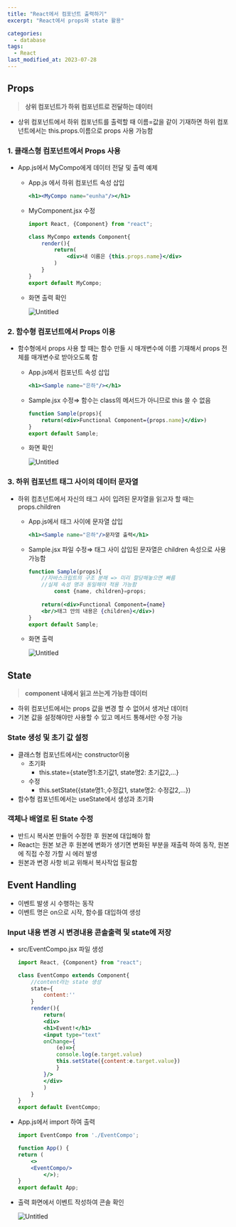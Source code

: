 ```yaml
---
title: "React에서 컴포넌트 출력하기"
excerpt: "React에서 props와 state 활용"

categories:
  - database
tags:
  - React
last_modified_at: 2023-07-28
---
```


## Props

> **상위 컴포넌트가 하위 컴포넌트로 전달하는 데이터**
> 
- 상위 컴포넌트에서 하위 컴포넌트를 출력할 때 이름=값을 같이 기재하면 하위 컴포넌트에서는 this.props.이름으로 props 사용 가능함

### 1. 클래스형 컴포넌트에서 Props 사용

- App.js에서 MyCompo에게 데이터 전달 및 출력 예제
    - App.js 에서 하위 컴포넌트 속성 삽입
        
        ```jsx
        <h1><MyCompo name="eunha"/></h1>
        ```
        
    - MyComponent.jsx 수정
        
        ```jsx
        import React, {Component} from "react";
        
        class MyCompo extends Component{
            render(){
                return(
                    <div>내 이름은 {this.props.name}</div>
                )
            }
        }
        export default MyCompo;
        ```
        
    - 화면 출력 확인
        
        ![Untitled](https://s3-us-west-2.amazonaws.com/secure.notion-static.com/1c2c0a0d-fad9-409b-80a3-9639e62521cf/Untitled.png)
        

### 2. 함수형 컴포넌트에서 Props 이용

- 함수형에서 props 사용 할 때는 함수 만들 시 매개변수에 이름 기재해서 props 전체를 매개변수로 받아오도록 함
    - App.js에서 컴포넌트 속성 삽입
        
        ```jsx
        <h1><Sample name="은하"/></h1>
        ```
        
    - Sample.jsx 수정⇒ 함수는 class의 메서드가 아니므로 this 쓸 수 없음
        
        ```jsx
        function Sample(props){
            return(<div>Functional Component={props.name}</div>)
        }
        export default Sample;
        ```
        
    - 화면 확인
        
        ![Untitled](https://s3-us-west-2.amazonaws.com/secure.notion-static.com/bd76012a-5cf2-4fa3-ac80-0d64255d0f6f/Untitled.png)
        

### 3. 하위 컴포넌트 태그 사이의 데이터 문자열

- 하위 컴초넌트에서 자신의 태그 사이 입려된 문자열을 읽고자 할 때는 props.children
    - App.js에서 태그 사이에 문자열 삽입
        
        ```jsx
        <h1><Sample name="은하"/>문자열 출력</h1>
        ```
        
    - Sample.jsx 파일 수정⇒ 태그 사이 삽입된 문자열은 children 속성으로 사용 가능함
        
        ```jsx
        function Sample(props){
            //자바스크립트의 구조 분해 => 미리 할당해놓으면 빠름
            //실제 속성 명과 동일해야 적용 가능함
        		const {name, children}=props;
            
            return(<div>Functional Component={name}
            <br/>태그 안의 내용은 {children}</div>)  
        }
        export default Sample;
        ```
        
    - 화면 출력
        
        ![Untitled](https://s3-us-west-2.amazonaws.com/secure.notion-static.com/b90e3b8b-ba1d-497b-8558-615655e5a1de/Untitled.png)
        

## State

> **component 내에서 읽고 쓰는게 가능한 데이터**
> 
- 하위 컴포넌트에서는 props 값을 변경 할 수 없어서 생겨난 데이터
- 기본 값을 설정해야만 사용할 수 있고 메서드 통해서만 수정 가능

### State 생성 및 초기 값 설정

- 클래스형 컴포넌트에서는 constructor이용
    - 초기화
        - this.state={state명1:초기값1, state명2: 초기값2,…}
    - 수정
        - this.setState({state명1:,수정값1, state명2: 수정값2,…})
- 함수형 컴포넌트에서는 useState에서 생성과 초기화

### 객체나 배열로 된 State 수정

- 반드시 복사본 만들어 수정한 후 원본에 대입해야 함
- React는 원본 보관 후 원본에 변화가 생기면 변화된 부분을 재출력 하여 동작, 원본에 직접 수정 가할 시 에러 발생
- 원본과 변경 사항 비교 위해서 복사작업 필요함

## Event Handling

- 이벤트 발생 시 수행하는 동작
- 이벤트 명은 on으로 시작, 함수를 대입하여 생성

### Input  내용 변경 시 변경내용 콘솔출력 및 state에 저장

- src/EventCompo.jsx 파일 생성
    
    ```jsx
    import React, {Component} from "react";
    
    class EventCompo extends Component{
        //content라는 state 생성
        state={
            content:''
        }
        render(){
            return(
            <div>
            <h1>Event!</h1>
            <input type="text"
            onChange={
                (e)=>{
                console.log(e.target.value)
                this.setState({content:e.target.value})
                }
            }/>
            </div>
            )
        }
    }
    export default EventCompo;
    ```
    
- App.js에서 import 하여 출력
    
    ```jsx
    import EventCompo from './EventCompo';
    
    function App() {
    return (
        <>
        <EventCompo/>
    		</>);
    }
    export default App;
    ```
    
- 출력 화면에서 이벤트 작성하여 콘솔 확인
    
    ![Untitled](https://s3-us-west-2.amazonaws.com/secure.notion-static.com/a7d879dd-f6c8-4b14-98c6-a37a6c07413c/Untitled.png)